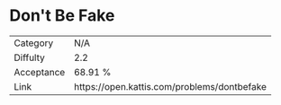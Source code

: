 # Don't Be Fake

<table>
    <tr>
        <td>Category</td>
        <td>N/A</td>
    </tr>
    <tr>
        <td>Diffulty</td>
        <td>2.2</td>
    </tr>
    <tr>
        <td>Acceptance</td>
        <td>68.91 %</td>
    </tr>
    <tr>
        <td>Link</td>
        <td>https://open.kattis.com/problems/dontbefake</td>
    </tr>
</table>